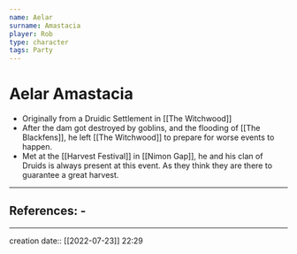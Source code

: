 ```yaml
---
name: Aelar
surname: Amastacia
player: Rob
type: character
tags: Party
---
```


# Aelar Amastacia
- Originally from a Druidic Settlement in [[The Witchwood]]
- After the dam got destroyed by goblins, and the flooding of [[The Blackfens]], he left [[The Witchwood]] to prepare for worse events to happen.
- Met at the [[Harvest Festival]] in [[Nimon Gap]], he and his clan of Druids is always present at this event. As they think they are there to guarantee a great harvest.
___ 
## References: - 
--- 
creation date:: [[2022-07-23]] 22:29